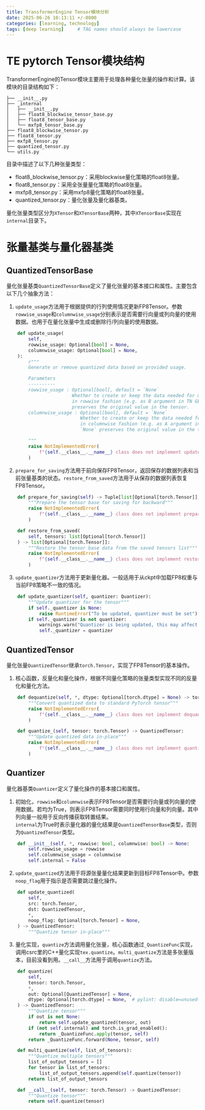 ```yaml
---
title: TransformerEngine Tensor模块分析
date: 2025-06-26 10:13:11 +/-0800
categories: [learning, technology]
tags: [deep learning]     # TAG names should always be lowercase
---
```


# TE pytorch Tensor模块结构
TransformerEngine的Tensor模块主要用于处理各种量化张量的操作和计算。该模块的目录结构如下：

```plaintext
├── __init__.py
├── _internal
│   ├── __init__.py
│   ├── float8_blockwise_tensor_base.py
│   ├── float8_tensor_base.py
│   └── mxfp8_tensor_base.py
├── float8_blockwise_tensor.py
├── float8_tensor.py
├── mxfp8_tensor.py
├── quantized_tensor.py
└── utils.py
```
目录中描述了以下几种张量类型：

- float8_blockwise_tensor.py：采用blockwise量化策略的float8张量。
- float8_tensor.py：采用全张量量化策略的float8张量。
- mxfp8_tensor.py：采用mxfp8量化策略的float8张量。
- quantized_tensor.py：量化张量及量化器基类。

量化张量类型区分为`XTensor`和`XTensorBase`两种，其中`XTensorBase`实现在`internal`目录下。  

# 张量基类与量化器基类
## QuantizedTensorBase
量化张量基类`QuantizedTensorBase`定义了量化张量的基本接口和属性。主要包含以下几个抽象方法： 
1. `update_usage`方法用于根据提供的行列使用情况更新FP8Tensor。参数`rowwise_usage`和`columnwise_usage`分别表示是否需要行向量或列向量的使用数据。也用于在量化张量中生成或删除行/列向量的使用数据。
```python
    def update_usage(
        self,
        rowwise_usage: Optional[bool] = None,
        columnwise_usage: Optional[bool] = None,
    ):
        r"""
        Generate or remove quantized data based on provided usage.

        Parameters
        ----------
        rowwise_usage : Optional[bool[, default = `None`
                        Whether to create or keep the data needed for using the tensor
                        in rowwise fashion (e.g. as B argument in TN GEMM). Leaving it as `None`
                        preserves the original value in the tensor.
        columnwise_usage : Optional[bool], default = `None`
                           Whether to create or keep the data needed for using the tensor
                           in columnwise fashion (e.g. as A argument in TN GEMM). Leaving it as
                           `None` preserves the original value in the tensor.

        """
        raise NotImplementedError(
            f"{self.__class__.__name__} class does not implement update_usage function"
        )
```
2. `prepare_for_saving`方法用于前向保存FP8Tensor，返回保存的数据列表和当前张量基类的状态。`restore_from_saved`方法用于从保存的数据列表恢复FP8Tensor。
```python
    def prepare_for_saving(self) -> Tuple[list[Optional[torch.Tensor]], QuantizedTensorBase]:
        """Prepare the tensor base for saving for backward"""
        raise NotImplementedError(
            f"{self.__class__.__name__} class does not implement prepare_for_saving function"
        )

    def restore_from_saved(
        self, tensors: list[Optional[torch.Tensor]]
    ) -> list[Optional[torch.Tensor]]:
        """Restore the tensor base data from the saved tensors list"""
        raise NotImplementedError(
            f"{self.__class__.__name__} class does not implement restore_from_saved function"
        )
```
3. `update_quantizer`方法用于更新量化器。一般适用于从ckpt中加载FP8权重与当前FP8策略不一致的情况。
```python
    def update_quantizer(self, quantizer: Quantizer):
        """Update quantizer for the tensor"""
        if self._quantizer is None:
            raise RuntimeError("To be updated, quantizer must be set")
        if self._quantizer is not quantizer:
            warnings.warn("Quantizer is being updated, this may affect model behavior")
            self._quantizer = quantizer
```

## QuantizedTensor
量化张量`QuantizedTensor`继承`torch.Tensor`，实现了FP8Tensor的基本操作。
1. 核心函数，反量化和量化操作，根据不同量化策略的张量类型实现不同的反量化和量化方法。
```python
    def dequantize(self, *, dtype: Optional[torch.dtype] = None) -> torch.Tensor:
        """Convert quantized data to standard PyTorch tensor"""
        raise NotImplementedError(
            f"{self.__class__.__name__} class does not implement dequantize function"
        )

    def quantize_(self, tensor: torch.Tensor) -> QuantizedTensor:
        """Update quantized data in-place"""
        raise NotImplementedError(
            f"{self.__class__.__name__} class does not implement quantize_ function"
        )
```

## Quantizer
量化器基类`Quantizer`定义了量化操作的基本接口和属性。
1. 初始化，`rowwise`和`columnwise`表示FP8Tensor是否需要行向量或列向量的使用数据。若均为True，则表示FP8Tensor需要同时使用行向量和列向量。其中列向量一般用于反向传播获取转置结果。  
`internal`为True时表示量化器的量化结果是`QuantizedTensorBase`类型，否则为`QuantizedTensor`类型。
```python
    def __init__(self, *, rowwise: bool, columnwise: bool) -> None:
        self.rowwise_usage = rowwise
        self.columnwise_usage = columnwise
        self.internal = False
```
2. `update_quantized`方法用于将源张量量化结果更新到目标FP8Tensor中。参数`noop_flag`用于指示是否需要跳过量化操作。
```python
    def update_quantized(
        self,
        src: torch.Tensor,
        dst: QuantizedTensor,
        *,
        noop_flag: Optional[torch.Tensor] = None,
    ) -> QuantizedTensor:
        """Quantize tensor in-place"""
```
3. 量化实现，`quantize`方法调用量化张量，核心函数通过`_QuantizeFunc`实现，调用csrc里的C++量化实现`tex.quantize`。`multi_quantize`方法是多张量版本，目前没看到用。`__call__`方法用于调用`quantize`方法。
```python
    def quantize(
        self,
        tensor: torch.Tensor,
        *,
        out: Optional[QuantizedTensor] = None,
        dtype: Optional[torch.dtype] = None,  # pylint: disable=unused-argument # used by override
    ) -> QuantizedTensor:
        """Quantize tensor"""
        if out is not None:
            return self.update_quantized(tensor, out)
        if (not self.internal) and torch.is_grad_enabled():
            return _QuantizeFunc.apply(tensor, self)
        return _QuantizeFunc.forward(None, tensor, self)

    def multi_quantize(self, list_of_tensors):
        """Quantize multiple tensors"""
        list_of_output_tensors = []
        for tensor in list_of_tensors:
            list_of_output_tensors.append(self.quantize(tensor))
        return list_of_output_tensors

    def __call__(self, tensor: torch.Tensor) -> QuantizedTensor:
        """Quantize tensor"""
        return self.quantize(tensor)
```
